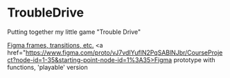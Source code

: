 # TroubleDrive
Putting together my little game "Trouble Drive"

<a href="https://www.figma.com/design/vJ7vdIYuflN2PqSABlNJbr/CourseProject?node-id=1-2&p=f&t=EMG5utfpjMYgFwNO-0">Figma frames, transitions, etc.</a>
<a href="https://www.figma.com/proto/vJ7vdIYuflN2PqSABlNJbr/CourseProject?node-id=1-35&starting-point-node-id=1%3A35>Figma prototype with functions, 'playable' version</a>
